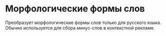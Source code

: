 # Морфологические формы слов
Преобразует морфологические формы слов только для русского языка.
Обычно используется для сбора минус-слов в контекстной рекламе.
 
 
